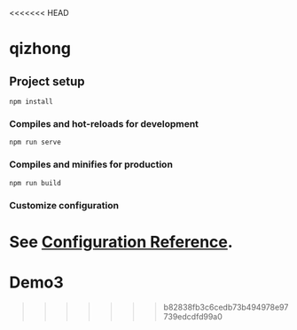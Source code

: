<<<<<<< HEAD
# qizhong

## Project setup
```
npm install
```

### Compiles and hot-reloads for development
```
npm run serve
```

### Compiles and minifies for production
```
npm run build
```

### Customize configuration
See [Configuration Reference](https://cli.vuejs.org/config/).
=======
# Demo3
>>>>>>> b82838fb3c6cedb73b494978e97739edcdfd99a0
